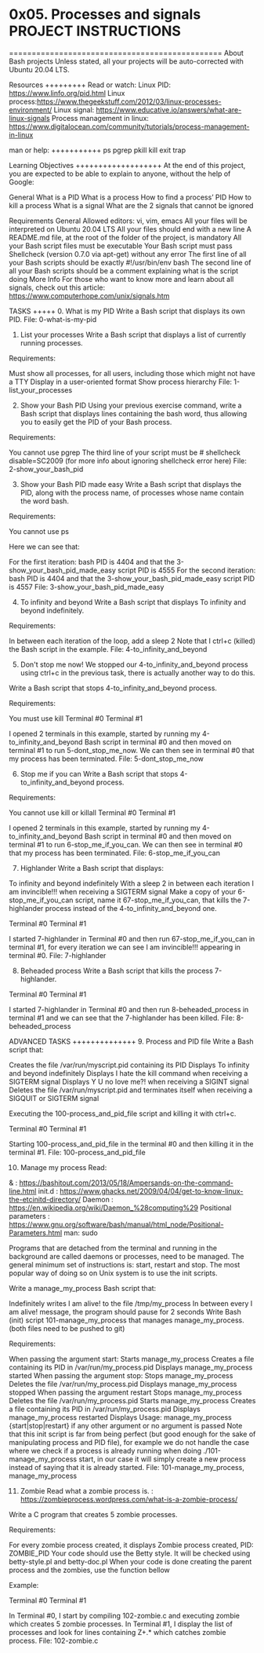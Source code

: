 0x05. Processes and signals PROJECT INSTRUCTIONS
===============================================
===============================================
About Bash projects
Unless stated, all your projects will be auto-corrected with Ubuntu 20.04 LTS.

Resources
+++++++++
Read or watch:
Linux PID: https://www.linfo.org/pid.html
Linux process:https://www.thegeekstuff.com/2012/03/linux-processes-environment/
Linux signal: https://www.educative.io/answers/what-are-linux-signals
Process management in linux: https://www.digitalocean.com/community/tutorials/process-management-in-linux

man or help:
+++++++++++
ps
pgrep
pkill
kill
exit
trap

Learning Objectives
+++++++++++++++++++
At the end of this project, you are expected to be able to explain to anyone, without the help of Google:

General
What is a PID
What is a process
How to find a process’ PID
How to kill a process
What is a signal
What are the 2 signals that cannot be ignored

Requirements
General
Allowed editors: vi, vim, emacs
All your files will be interpreted on Ubuntu 20.04 LTS
All your files should end with a new line
A README.md file, at the root of the folder of the project, is mandatory
All your Bash script files must be executable
Your Bash script must pass Shellcheck (version 0.7.0 via apt-get) without any error
The first line of all your Bash scripts should be exactly #!/usr/bin/env bash
The second line of all your Bash scripts should be a comment explaining what is the script doing
More Info
For those who want to know more and learn about all signals, check out this article: https://www.computerhope.com/unix/signals.htm

TASKS
+++++
0. What is my PID
Write a Bash script that displays its own PID.
File: 0-what-is-my-pid

1. List your processes
Write a Bash script that displays a list of currently running processes.

Requirements:

Must show all processes, for all users, including those which might not have a TTY
Display in a user-oriented format
Show process hierarchy
File: 1-list_your_processes

2. Show your Bash PID
Using your previous exercise command, write a Bash script that displays lines containing the bash word, thus allowing you to easily get the PID of your Bash process.

Requirements:

You cannot use pgrep
The third line of your script must be # shellcheck disable=SC2009 (for more info about ignoring shellcheck error here)
File: 2-show_your_bash_pid

3. Show your Bash PID made easy
Write a Bash script that displays the PID, along with the process name, of processes whose name contain the word bash.

Requirements:

You cannot use ps

Here we can see that:

For the first iteration: bash PID is 4404 and that the 3-show_your_bash_pid_made_easy script PID is 4555
For the second iteration: bash PID is 4404 and that the 3-show_your_bash_pid_made_easy script PID is 4557
File: 3-show_your_bash_pid_made_easy

4. To infinity and beyond
Write a Bash script that displays To infinity and beyond indefinitely.

Requirements:

In between each iteration of the loop, add a sleep 2
Note that I ctrl+c (killed) the Bash script in the example.
File: 4-to_infinity_and_beyond

5. Don't stop me now!
We stopped our 4-to_infinity_and_beyond process using ctrl+c in the previous task, there is actually another way to do this.

Write a Bash script that stops 4-to_infinity_and_beyond process.

Requirements:

You must use kill
Terminal #0
Terminal #1

I opened 2 terminals in this example, started by running my 4-to_infinity_and_beyond Bash script in terminal #0 and then moved on terminal #1 to run 5-dont_stop_me_now. We can then see in terminal #0 that my process has been terminated.
File: 5-dont_stop_me_now

6. Stop me if you can
Write a Bash script that stops 4-to_infinity_and_beyond process.

Requirements:

You cannot use kill or killall
Terminal #0
Terminal #1

I opened 2 terminals in this example, started by running my 4-to_infinity_and_beyond Bash script in terminal #0 and then moved on terminal #1 to run 6-stop_me_if_you_can. We can then see in terminal #0 that my process has been terminated.
File: 6-stop_me_if_you_can

7. Highlander
Write a Bash script that displays:

To infinity and beyond indefinitely
With a sleep 2 in between each iteration
I am invincible!!! when receiving a SIGTERM signal
Make a copy of your 6-stop_me_if_you_can script, name it 67-stop_me_if_you_can, that kills the 7-highlander process instead of the 4-to_infinity_and_beyond one.

Terminal #0
Terminal #1

I started 7-highlander in Terminal #0 and then run 67-stop_me_if_you_can in terminal #1, for every iteration we can see I am invincible!!! appearing in terminal #0.
File: 7-highlander

8. Beheaded process
Write a Bash script that kills the process 7-highlander.

Terminal #0
Terminal #1

I started 7-highlander in Terminal #0 and then run 8-beheaded_process in terminal #1 and we can see that the 7-highlander has been killed.
File: 8-beheaded_process

ADVANCED TASKS
++++++++++++++
9. Process and PID file
Write a Bash script that:

Creates the file /var/run/myscript.pid containing its PID
Displays To infinity and beyond indefinitely
Displays I hate the kill command when receiving a SIGTERM signal
Displays Y U no love me?! when receiving a SIGINT signal
Deletes the file /var/run/myscript.pid and terminates itself when receiving a SIGQUIT or SIGTERM signal

Executing the 100-process_and_pid_file script and killing it with ctrl+c.

Terminal #0
Terminal #1

Starting 100-process_and_pid_file in the terminal #0 and then killing it in the terminal #1.
File: 100-process_and_pid_file

10. Manage my process
Read:

& : https://bashitout.com/2013/05/18/Ampersands-on-the-command-line.html 
init.d : https://www.ghacks.net/2009/04/04/get-to-know-linux-the-etcinitd-directory/
Daemon : https://en.wikipedia.org/wiki/Daemon_%28computing%29
Positional parameters : https://www.gnu.org/software/bash/manual/html_node/Positional-Parameters.html
man: sudo

Programs that are detached from the terminal and running in the background are called daemons or processes, need to be managed. The general minimum set of instructions is: start, restart and stop. The most popular way of doing so on Unix system is to use the init scripts.

Write a manage_my_process Bash script that:

Indefinitely writes I am alive! to the file /tmp/my_process
In between every I am alive! message, the program should pause for 2 seconds
Write Bash (init) script 101-manage_my_process that manages manage_my_process. (both files need to be pushed to git)

Requirements:

When passing the argument start:
Starts manage_my_process
Creates a file containing its PID in /var/run/my_process.pid
Displays manage_my_process started
When passing the argument stop:
Stops manage_my_process
Deletes the file /var/run/my_process.pid
Displays manage_my_process stopped
When passing the argument restart
Stops manage_my_process
Deletes the file /var/run/my_process.pid
Starts manage_my_process
Creates a file containing its PID in /var/run/my_process.pid
Displays manage_my_process restarted
Displays Usage: manage_my_process {start|stop|restart} if any other argument or no argument is passed
Note that this init script is far from being perfect (but good enough for the sake of manipulating process and PID file), for example we do not handle the case where we check if a process is already running when doing ./101-manage_my_process start, in our case it will simply create a new process instead of saying that it is already started.
File: 101-manage_my_process, manage_my_process


11. Zombie
Read what a zombie process is. : https://zombieprocess.wordpress.com/what-is-a-zombie-process/

Write a C program that creates 5 zombie processes.

Requirements:

For every zombie process created, it displays Zombie process created, PID: ZOMBIE_PID
Your code should use the Betty style. It will be checked using betty-style.pl and betty-doc.pl
When your code is done creating the parent process and the zombies, use the function bellow

Example:

Terminal #0
Terminal #1

In Terminal #0, I start by compiling 102-zombie.c and executing zombie which creates 5 zombie processes. In Terminal #1, I display the list of processes and look for lines containing Z+.*<defunct> which catches zombie process.
File: 102-zombie.c


